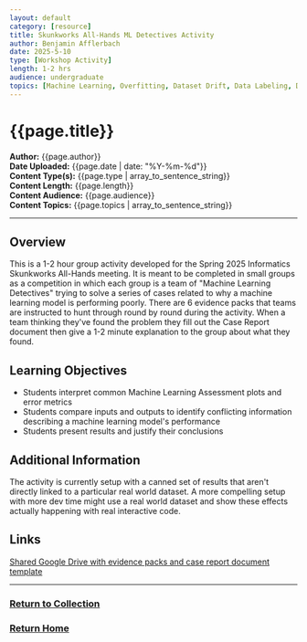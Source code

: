 ```yaml
---
layout: default
category: [resource]
title: Skunkworks All-Hands ML Detectives Activity
author: Benjamin Afflerbach
date: 2025-5-10
type: [Workshop Activity]
length: 1-2 hrs
audience: undergraduate
topics: [Machine Learning, Overfitting, Dataset Drift, Data Labeling, Data Leakage]
---
```

# {{page.title}}  
**Author:** {{page.author}}  
**Date Uploaded:** {{page.date | date: "%Y-%m-%d"}}  
**Content Type(s):** {{page.type | array_to_sentence_string}}  
**Content Length:** {{page.length}}  
**Content Audience:** {{page.audience}}  
**Content Topics:** {{page.topics | array_to_sentence_string}}  
* * *

## Overview
This is a 1-2 hour group activity developed for the Spring 2025 Informatics Skunkworks All-Hands meeting. It is meant to be completed in small groups as a competition in which each group is a team of "Machine Learning Detectives" trying to solve a series of cases related to why a machine learning model is performing poorly. There are 6 evidence packs that teams are instructed to hunt through round by round during the activity. When a team thinking they've found the problem they fill out the Case Report document then give a 1-2 minute explanation to the group about what they found.

## Learning Objectives
- Students interpret common Machine Learning Assessment plots and error metrics
- Students compare inputs and outputs to identify conflicting information describing a machine learning model's performance
- Students present results and justify their conclusions
  
## Additional Information
The activity is currently setup with a canned set of results that aren't directly linked to a particular real world dataset. A more compelling setup with more dev time might use a real world dataset and show these effects actually happening with real interactive code.


## Links
[Shared Google Drive with evidence packs and case report document template](https://drive.google.com/drive/folders/19nRmdn4zQ8kPjKq5nO_yEnUH2Mpw_bMU?usp=sharing)

* * *
### [Return to Collection](https://MatSciEdu.github.io/DSM-CORE/resource-collection)
### [Return Home](https://bafflerbach.github.io/DSM-CORE)

